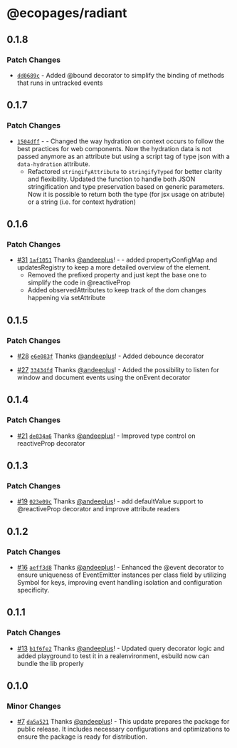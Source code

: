 # @ecopages/radiant

## 0.1.8

### Patch Changes

- [`dd0689c`](https://github.com/ecopages/radiant/commit/dd0689c36181be128d393c37e014396373ffda16) - Added @bound decorator to simplify the binding of methods that runs in untracked events

## 0.1.7

### Patch Changes

- [`1504dff`](https://github.com/ecopages/radiant/commit/1504dffb70da7dfd955faf61ea45f03b2427803b) - - Changed the way hydration on context occurs to follow the best practices for web components. Now the hydration data is not passed anymore as an attribute but using a script tag of type json with a `data-hydration` attribute.
  - Refactored `stringifyAttribute` to `stringifyTyped` for better clarity and flexibility. Updated the function to handle both JSON stringification and type preservation based on generic parameters. Now it is possible to return both the type (for jsx usage on atribute) or a string (i.e. for context hydration)

## 0.1.6

### Patch Changes

- [#31](https://github.com/ecopages/radiant/pull/31) [`1af1051`](https://github.com/ecopages/radiant/commit/1af1051af5f119e92690b3aa6a653075faddbc03) Thanks [@andeeplus](https://github.com/andeeplus)! - - added propertyConfigMap and updatesRegistry to keep a more detailed overview of the element.
  - Removed the prefixed property and just kept the base one to simplify the code in @reactiveProp
  - Added observedAttributes to keep track of the dom changes happening via setAttribute

## 0.1.5

### Patch Changes

- [#28](https://github.com/ecopages/radiant/pull/28) [`e6e083f`](https://github.com/ecopages/radiant/commit/e6e083fe6cdb0c021bf435f2e312c0d892c4867f) Thanks [@andeeplus](https://github.com/andeeplus)! - Added debounce decorator

- [#27](https://github.com/ecopages/radiant/pull/27) [`33434fd`](https://github.com/ecopages/radiant/commit/33434fd54342e99670c852709dd9546be13f3f71) Thanks [@andeeplus](https://github.com/andeeplus)! - Added the possibility to listen for window and document events using the onEvent decorator

## 0.1.4

### Patch Changes

- [#21](https://github.com/ecopages/radiant/pull/21) [`de834a6`](https://github.com/ecopages/radiant/commit/de834a6692da41f5c671abeb16ddc325367aca7e) Thanks [@andeeplus](https://github.com/andeeplus)! - Improved type control on reactiveProp decorator

## 0.1.3

### Patch Changes

- [#19](https://github.com/ecopages/radiant/pull/19) [`023e09c`](https://github.com/ecopages/radiant/commit/023e09c48ef4b8d0a34864c847475abf926baace) Thanks [@andeeplus](https://github.com/andeeplus)! - add defaultValue support to @reactiveProp decorator and improve attribute readers

## 0.1.2

### Patch Changes

- [#16](https://github.com/ecopages/radiant/pull/16) [`aeff3d8`](https://github.com/ecopages/radiant/commit/aeff3d827f59c326d130926e14c7060304e99852) Thanks [@andeeplus](https://github.com/andeeplus)! - Enhanced the @event decorator to ensure uniqueness of EventEmitter instances per class field by utilizing Symbol for keys, improving event handling isolation and configuration specificity.

## 0.1.1

### Patch Changes

- [#13](https://github.com/ecopages/radiant/pull/13) [`b1f6fe2`](https://github.com/ecopages/radiant/commit/b1f6fe27f61e4451f66dc2e188d5b6dfabc27d73) Thanks [@andeeplus](https://github.com/andeeplus)! - Updated query decorator logic and added playground to test it in a realenvironment, esbuild now can bundle the lib properly

## 0.1.0

### Minor Changes

- [#7](https://github.com/ecopages/radiant/pull/7) [`da5a521`](https://github.com/ecopages/radiant/commit/da5a52132d1fe3bc198d3d654dbf927c4fc676d2) Thanks [@andeeplus](https://github.com/andeeplus)! - This update prepares the package for public release. It includes necessary configurations and optimizations to ensure the package is ready for distribution.
